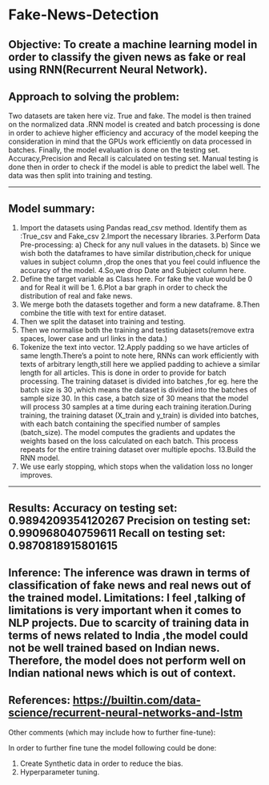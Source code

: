 # Fake-News-Detection
Objective:  To create a machine learning model in order to classify the given news as fake or real using RNN(Recurrent Neural Network).
-------------------------------------------------------------------------------------------------------
Approach to solving the problem: 
--------------------------------
Two datasets are taken here viz. True and fake. The model is then trained on the normalized data .RNN model is created and batch processing is done in order to achieve higher efficiency and accuracy of the model keeping the consideration in mind that the GPUs work efficiently on data processed in batches.
Finally, the model evaluation is done on the testing set. Accuracy,Precision and Recall is calculated on testing set.
Manual testing is done then in order to check if the model is able to predict the label well.
The data was then split into training and testing.

-----------------------------------------------------------------------------------------------------------------
Model summary:  
-----------------
1. Import the datasets using Pandas read_csv method.
Identify them as :True_csv and Fake_csv
2.Import the necessary libraries.
3.Perform Data Pre-processing: 
a) Check for any null values in the datasets.
b) Since we wish both the dataframes to have similar distribution,check for unique values in subject column ,drop the ones that you feel could influence the accuracy of the model.
4.So,we drop Date and Subject column here.
5. Define the target variable as Class here. For fake the value would be 0 and for Real it will be 1.
6.Plot a bar graph in order to check the distribution of real and fake news.
7. We merge both the datasets together and form a new dataframe.
8.Then combine the title with text for entire dataset.
9. Then we split the dataset into training and testing.
10. Then we normalise both the training and testing datasets(remove extra spaces, lower case and url links in the data.)
11. Tokenize the text into vector.
12.Apply padding so we have articles of same length.There’s a point to note here,
RNNs can work efficiently with texts of arbitrary length,still here we applied padding to achieve a similar length for all articles. This is done in order to provide for batch processing. The training dataset is divided into batches ,for eg. here the batch size is 30 ,which means the dataset is divided into the batches of sample size 30.
In this case, a batch size of 30 means that the model will process 30 samples at a time during each training iteration.During training, the training dataset (X_train and y_train) is divided into batches, with each batch containing the specified number of samples (batch_size). The model computes the gradients and updates the weights based on the loss calculated on each batch. This process repeats for the entire training dataset over multiple epochs.
13.Build the RNN model.
14. We use early stopping, which stops when the validation loss no longer improves.
----------------------------------------------------------------------------------------------------------------
Results: 
  Accuracy on testing set: 0.9894209354120267
	Precision on testing set: 0.990968040759611
	Recall on testing set: 0.9870818915801615
-----------------------------------------------------------------------------------------------------------------
Inference: The inference was drawn in terms of classification of fake news and real news out of the trained model.
Limitations: I feel ,talking of limitations is very important when it comes to NLP projects. Due to scarcity of training data in terms of news related to India ,the model could not be well trained based on Indian news. Therefore, the model does not perform well on Indian national news which is out of context.
------------------------------------------------------------------------------------------------------------------
References:  https://builtin.com/data-science/recurrent-neural-networks-and-lstm
------------------------------------------------------------------------------------------------------------------

Other comments (which may include how to further fine-tune):

In order to further fine tune the model following could be done:
1.	Create Synthetic data in order to reduce the bias.
2.	Hyperparameter tuning.
